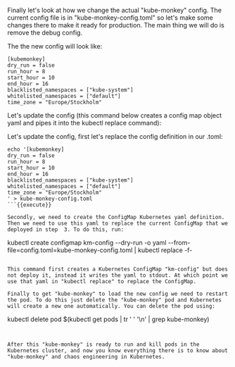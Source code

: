 Finally let's look at how we change the actual "kube-monkey" config. The current config file is in "kube-monkey-config.toml" so let's make some changes there to make it ready for production. The main thing we will do is remove the debug config.

The the new config will look like:
```
[kubemonkey]
dry_run = false
run_hour = 8
start_hour = 10
end_hour = 16
blacklisted_namespaces = ["kube-system"]
whitelisted_namespaces = ["default"]
time_zone = "Europe/Stockholm"
```

Let's update the config (this command below creates a config map object yaml and pipes it into the kubectl replace command):

Let's update the config, first let's replace the config definition in our .toml:
```
echo '[kubemonkey]
dry_run = false
run_hour = 8
start_hour = 10
end_hour = 16
blacklisted_namespaces = ["kube-system"]
whitelisted_namespaces = ["default"]
time_zone = "Europe/Stockholm"
' > kube-monkey-config.toml
```{{execute}}

Secondly, we need to create the ConfigMap Kubernetes yaml definition. Then we need to use this yaml to replace the current ConfigMap that we deployed in step  3. To do this, run: 

```
kubectl create configmap km-config --dry-run -o yaml --from-file=config.toml=kube-monkey-config.toml | kubectl replace -f-
```{{execute}}

This command first creates a Kubernetes ConfigMap "km-config" but does not deploy it, instead it writes the yaml to stdout. At which point we use that yaml in "kubectl replace" to replace the ConfigMap.

Finally to get "kube-monkey" to load the new config we need to restart the pod. To do this just delete the "kube-monkey" pod and Kubernetes will create a new one automatically. You can delete the pod using:
```
kubectl delete pod $(kubectl get pods | tr ' ' '\n' | grep kube-monkey)
```{{execute}}


After this "kube-monkey" is ready to run and kill pods in the Kubernetes cluster, and now you know everything there is to know about "kube-monkey" and chaos engineering in Kubernetes.

